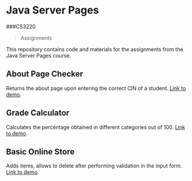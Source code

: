 # Java Server Pages
###CS3220

>Assignments

This repository contains code and materials for the assignments from the Java Server Pages course.

## About Page Checker
Returns the about page upon entering the correct CIN of a student. [Link to demo](http://cs3.calstatela.edu:8080/cs3220stu38/Labs/AboutMe).

## Grade Calculator
Calculates the percentage obtained in different categories out of 100. [Link to demo](http://cs3.calstatela.edu:8080/cs3220stu38/GradeCalculator).

## Basic Online Store
Adds items, allows to delete after performing validation in the input form. [Link to demo](http://cs3.calstatela.edu:8080/cs3220stu100/Store/Inventory).
